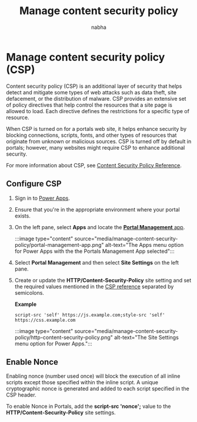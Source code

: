 ﻿---
title: Manage content security policy
description: Learn how to manage content security policy
author: nabha

ms.topic: conceptual
ms.custom: 
ms.date: 03/08/2022
ms.subservice: portals
ms.author: nabha
ms.reviewer: ndoelman
contributors:
    - nickdoelman
    - nageshbhat-msft
    - ProfessorKendrick
---

# Manage content security policy (CSP)

Content security policy (CSP) is an additional layer of security that helps detect and mitigate some types of web attacks such as data theft, site defacement, or the distribution of malware. CSP provides an extensive set of policy directives that help control the resources that a site page is allowed to load. Each directive defines the restrictions for a specific type of resource.

When CSP is turned on for a portals web site, it helps enhance security by blocking connections, scripts, fonts, and other types of resources that originate from unknown or malicious sources. CSP is turned off by default in portals; however, many websites might require CSP to enhance additional security.

For more information about CSP, see [Content Security Policy Reference](https://content-security-policy.com/).

## Configure CSP

1. Sign in to [Power Apps](https://make.powerapps.com).

1. Ensure that you're in the appropriate environment where your portal exists.

1. On the left pane, select **Apps** and locate the [**Portal Management** app](configure-portal.md).

    :::image type="content" source="media/manage-content-security-policy/portal-management-app.png" alt-text="The Apps menu option for Power Apps with the the Portals Management App selected":::

1. Select **Portal Management** and then select **Site Settings** on the left pane.

1. Create or update the **HTTP/Content-Security-Policy** site setting and set the required values mentioned in the [CSP reference](https://content-security-policy.com/) separated by semicolons.

    **Example**

    `script-src 'self' https://js.example.com;style-src 'self' https://css.example.com`

    :::image type="content" source="media/manage-content-security-policy/http-content-security-policy.png" alt-text="The Site Settings menu option for Power Apps.":::

## Enable Nonce

Enabling nonce (number used once) will block the execution of all inline scripts except those specified within the inline script. A unique cryptographic nonce is generated and added to each script specified in the CSP header.

To enable Nonce in Portals, add the **script-src 'nonce';** value to the **HTTP/Content-Security-Policy** site settings.
